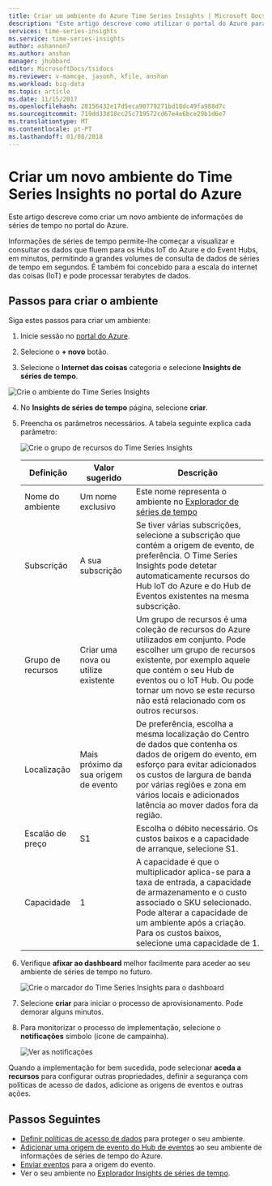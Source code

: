 ```yaml
---
title: Criar um ambiente do Azure Time Series Insights | Microsoft Docs
description: "Este artigo descreve como utilizar o portal do Azure para criar um novo ambiente de informações de séries de tempo."
services: time-series-insights
ms.service: time-series-insights
author: ashannon7
ms.author: anshan
manager: jhubbard
editor: MicrosoftDocs/tsidocs
ms.reviewer: v-mamcge, jasonh, kfile, anshan
ms.workload: big-data
ms.topic: article
ms.date: 11/15/2017
ms.openlocfilehash: 20156432e17d5eca90779271bd18dc49fa988d7c
ms.sourcegitcommit: 719dd33d18cc25c719572cd67e4e6bce29b1d6e7
ms.translationtype: MT
ms.contentlocale: pt-PT
ms.lasthandoff: 01/08/2018
---
```

# <a name="create-a-new-time-series-insights-environment-in-the-azure-portal"></a>Criar um novo ambiente do Time Series Insights no portal do Azure
Este artigo descreve como criar um novo ambiente de informações de séries de tempo no portal do Azure.

Informações de séries de tempo permite-lhe começar a visualizar e consultar os dados que fluem para os Hubs IoT do Azure e do Event Hubs, em minutos, permitindo a grandes volumes de consulta de dados de séries de tempo em segundos.  É também foi concebido para a escala do internet das coisas (IoT) e pode processar terabytes de dados.

## <a name="steps-to-create-the-environment"></a>Passos para criar o ambiente
Siga estes passos para criar um ambiente:

1.  Inicie sessão no [portal do Azure](https://portal.azure.com).

2.  Selecione o **+ novo** botão.

3.  Selecione o **Internet das coisas** categoria e selecione **Insights de séries de tempo**.

   ![Crie o ambiente do Time Series Insights](media/time-series-insights-get-started/1-new-tsi.png)

4.  No **Insights de séries de tempo** página, selecione **criar**.

5. Preencha os parâmetros necessários. A tabela seguinte explica cada parâmetro:
   
   ![Crie o grupo de recursos do Time Series Insights](media/time-series-insights-get-started/2-create-tsi.png)
   
   Definição|Valor sugerido|Descrição
   ---|---|---
   Nome do ambiente | Um nome exclusivo | Este nome representa o ambiente no [Explorador de séries de tempo](https://insights.timeseries.azure.com)
   Subscrição | A sua subscrição | Se tiver várias subscrições, selecione a subscrição que contém a origem de evento, de preferência. O Time Series Insights pode detetar automaticamente recursos do Hub IoT do Azure e do Hub de Eventos existentes na mesma subscrição.
   Grupo de recursos | Criar uma nova ou utilize existente | Um grupo de recursos é uma coleção de recursos do Azure utilizados em conjunto. Pode escolher um grupo de recursos existente, por exemplo aquele que contém o seu Hub de eventos ou o IoT Hub. Ou pode tornar um novo se este recurso não está relacionado com os outros recursos.
   Localização | Mais próximo da sua origem de evento | De preferência, escolha a mesma localização do Centro de dados que contenha os dados de origem do evento, em esforço para evitar adicionados os custos de largura de banda por várias regiões e zona em vários locais e adicionados latência ao mover dados fora da região.
   Escalão de preço | S1 | Escolha o débito necessário. Os custos baixos e a capacidade de arranque, selecione S1.
   Capacidade | 1 | A capacidade é que o multiplicador aplica-se para a taxa de entrada, a capacidade de armazenamento e o custo associado o SKU selecionado.  Pode alterar a capacidade de um ambiente após a criação. Para os custos baixos, selecione uma capacidade de 1. 
  
6. Verifique **afixar ao dashboard** melhor facilmente para aceder ao seu ambiente de séries de tempo no futuro.

   ![Crie o marcador do Time Series Insights para o dashboard](media/time-series-insights-get-started/3-pin-create.png)

7. Selecione **criar** para iniciar o processo de aprovisionamento. Pode demorar alguns minutos.

8. Para monitorizar o processo de implementação, selecione o **notificações** símbolo (ícone de campainha).

   ![Ver as notificações](media/time-series-insights-get-started/4-notifications.png)

Quando a implementação for bem sucedida, pode selecionar **aceda a recursos** para configurar outras propriedades, definir a segurança com políticas de acesso de dados, adicione as origens de eventos e outras ações.

## <a name="next-steps"></a>Passos Seguintes
* [Definir políticas de acesso de dados](time-series-insights-data-access.md) para proteger o seu ambiente.
* [Adicionar uma origem de evento do Hub de eventos](time-series-insights-how-to-add-an-event-source-eventhub.md) ao seu ambiente de informações de séries de tempo do Azure. 
* [Enviar eventos](time-series-insights-send-events.md) para a origem do evento.
* Ver o seu ambiente no [Explorador Insights de séries de tempo](https://insights.timeseries.azure.com).
